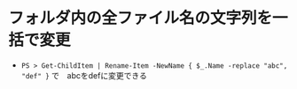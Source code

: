 # フォルダ内の全ファイル名の文字列を一括で変更
* `PS > Get-ChildItem | Rename-Item -NewName { $_.Name -replace "abc", "def" }` で　abcをdefに変更できる 

